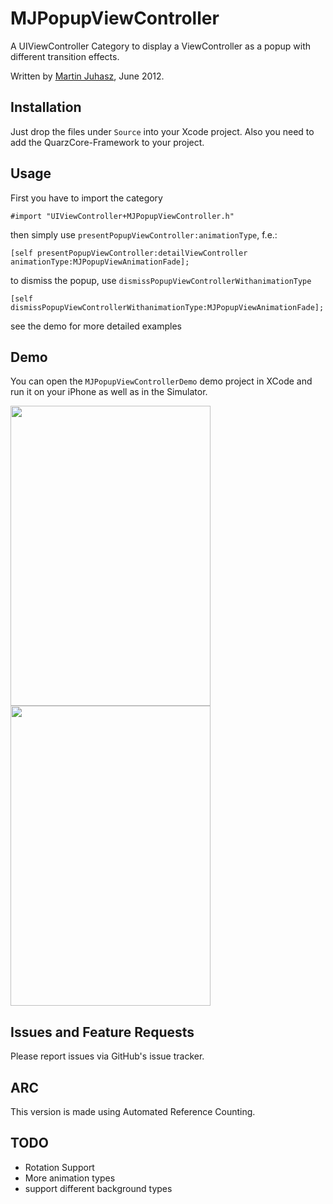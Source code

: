 # MJPopupViewController

A UIViewController Category to display a ViewController as a popup with different transition effects.

Written by [Martin Juhasz](http://martinjuhasz.de), June 2012.


## Installation

Just drop the files under `Source` into your Xcode project.
Also you need to add the QuarzCore-Framework to your project.


## Usage

First you have to import the category

	#import "UIViewController+MJPopupViewController.h"
	
then simply use `presentPopupViewController:animationType`, f.e.:
	
	[self presentPopupViewController:detailViewController animationType:MJPopupViewAnimationFade];
	
to dismiss the popup, use `dismissPopupViewControllerWithanimationType`
	
	[self dismissPopupViewControllerWithanimationType:MJPopupViewAnimationFade];
	
see the demo for more detailed examples


## Demo

You can open the `MJPopupViewControllerDemo` demo project in XCode and run it on your iPhone as well as in the Simulator.

<img src="https://raw.github.com/martinjuhasz/MJPopupViewController/master/assets/demo1.png" width="320" height="480"/>
<img src="https://raw.github.com/martinjuhasz/MJPopupViewController/master/assets/demo2.png" width="320" height="480"/>


## Issues and Feature Requests

Please report issues via GitHub's issue tracker.


## ARC

This version is made using Automated Reference Counting.


## TODO

- Rotation Support
- More animation types
- support different background types